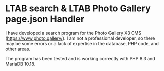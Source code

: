 # LTAB search & LTAB Photo Gallery page.json Handler 
I have developed a search program for the Photo Gallery X3 CMS (https://www.photo.gallery/).
I am not a professional developer, so there may be some errors or a lack of expertise in the database, PHP code, and other areas.

The program has been tested and is working correctly with PHP 8.3 and MariaDB 10.18.
